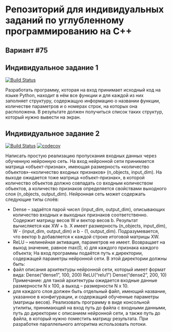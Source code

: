 # Репозиторий для индивидуальных заданий по углубленному программированию на C++
## Вариант #75
## Индивидуальное задание 1
[![Build Status](https://travis-ci.com/clockworkRocker/advancedCpp-2020.svg?branch=Task1)](https://travis-ci.com/clockworkRocker/advancedCpp-2020)

Разработать программу, которая на вход принимает исходный код на языке Python, находит в нём все функции и для каждой из них заполняет структуру, содержащую информацию о названии функции, количестве параметров и о номерах строк, на которых она расположена. В результате должен получиться список таких структур, который нужно вывести на экран.

## Индивидуальное задание 2
[![Build Status](https://travis-ci.com/clockworkRocker/advancedCpp-2020.svg?branch=Task2)](https://travis-ci.com/clockworkRocker/advancedCpp-2020)
[![codecov](https://codecov.io/gh/clockworkRocker/advancedCpp-2020/branch/Task2_dev/graph/badge.svg?token=GL5CS5N9WS)](undefined)

Написать простую реализацию пропускания входных данных через обученную нейронную сеть. На вход нейронной сети принимается матрица «объект-признак», имеющая размерность «количество объектов»-«количество входных признаков» (n_objects, input_dim). На выходе ожидается тоже матрица «объект-признак», в которой количество объектов должно совпадать со входным количеством объектов, а количество признаков определяется свойствами выходного слоя (n_objects, output_dim).
Нейронная сеть может содержать следующие типы слоёв:
- Dense – задаётся парой чисел (input_dim, output_dim), описывающих количество входных и выходных признаков соответственно. Содержит матрицу весов W и вектор весов b. Результат вычисляется как XW + b.
X имеет размерность (n_objects, input_dim), W - (input_dim, output_dim) и b - (1, output_dim). Подразумевается, что вектор b добавляется к каждой строке итоговой матрицы XW.
- ReLU – нелинейная активация, параметров не имеет. Возвращает на выход значение, равное max(0, x) для каждого признака каждого объекта;
На вход программы подаётся путь к директории, содержащей параметры нейронной сети. В этой директории должны быть:
- файл описания архитектуры нейронной сети, который имеет формат вида:
Dense(“dense1”, 100, 200)
ReLU(“relu1”)
Dense(“dense2”, 200, 10)
Примечание: для такой архитектуры ожидается входные данные размерности N x 100, а выход – размерности N x 10.
- для каждого слоя должен быть отдельный файл, имеющий название, указанное в конфигурации, и содержащий обученные параметры (матрицы весов).
Реализовать программу в виде консольной утилиты, принимающей на вход путь до файла с входными данными, путь до директории с описанием нейронной сети, а также путь до файла, в который нужно поместить матрицу результата. При разработке параллельного алгоритма использовать потоки.
